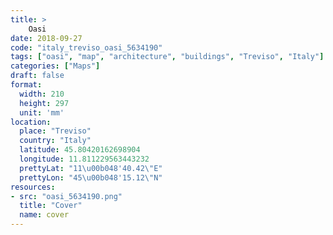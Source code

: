 ```yaml
---
title: > 
    Oasi
date: 2018-09-27
code: "italy_treviso_oasi_5634190"
tags: ["oasi", "map", "architecture", "buildings", "Treviso", "Italy"]
categories: ["Maps"]
draft: false
format:
  width: 210
  height: 297
  unit: 'mm'
location:
  place: "Treviso"
  country: "Italy"
  latitude: 45.80420162698904
  longitude: 11.811229563443232
  prettyLat: "11\u00b048'40.42\"E"
  prettyLon: "45\u00b048'15.12\"N"
resources:
- src: "oasi_5634190.png"
  title: "Cover"
  name: cover
---
```

